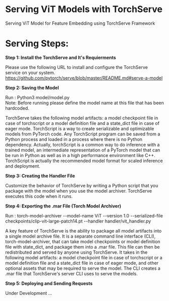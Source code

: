 # Serving ViT Models with TorchServe
Serving ViT Model for Feature Embedding using TorchServe Framework 

# Serving Steps:
**Step 1: Install the TorchServe and It's Requierments**

Please use the following URL to install and configure the TorchServe service on your system.
https://github.com/pytorch/serve/blob/master/README.md#serve-a-model

**Step 2: Saving the Model**

Run : Python3 model/model.py  
Note: Before running please define the model name at this file that has been hardcoded. 

TorchServe takes the following model artifacts: a model checkpoint file in case of torchscript or a model definition file and a state_dict file in case of eager mode.
TorchScript is a way to create serializable and optimizable models from PyTorch code. Any TorchScript program can be saved from a Python process and loaded in a process where there is no Python dependency.
Actually, torchScript is a common way to do inference with a trained model, an intermediate representation of a PyTorch model that can be run in Python as well as in a high performance environment like C++. TorchScript is actually the recommended model format for scaled inference and deployment.

**Step 3:  Creating the Handler File**

Customize the behavior of TorchServe by writing a Python script that you package with the model when you use the model archiver. TorchServe executes this code when it runs.

**Step 4: Exporting the .mar File (Torch Model Archiver)**

Run : torch-model-archiver --model-name ViT --version 1.0 --serialized-file checkpoints/clip-vit-large-patch14.pt  --handler handler/vit_handler.py

A key feature of TorchServe is the ability to package all model artifacts into a single model archive file. It is a separate command line interface (CLI), torch-model-archiver, that can take model checkpoints or model definition file with state_dict, and package them into a .mar file. This file can then be redistributed and served by anyone using TorchServe. It takes in the following model artifacts: a model checkpoint file in case of torchscript or a model definition file and a state_dict file in case of eager mode, and other optional assets that may be required to serve the model. The CLI creates a .mar file that TorchServe's server CLI uses to serve the models.

**Step 5: Deploying and Sending Requests**


Under Development ...
